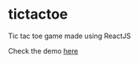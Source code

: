 # tictactoe

Tic tac toe game made using ReactJS

Check the demo [here](https://tuily.github.io/tictactoe/)
